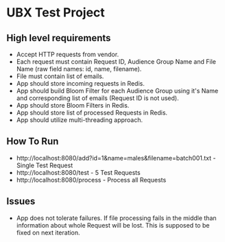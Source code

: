 # UBX Test Project

## High level requirements
* Accept HTTP requests from vendor.
* Each request must contain Request ID, Audience Group Name and File Name (raw field names: id, name, filename).
* File must contain list of emails.
* App should store incoming requests in Redis.
* App should build Bloom Filter for each Audience Group using it's Name and corresponding list of emails (Request ID is not used).
* App should store Bloom Filters in Redis.
* App should store list of processed Requests in Redis.
* App should utilize multi-threading approach.

## How To Run
* http://localhost:8080/add?id=1&name=males&filename=batch001.txt - Single Test Request
* http://localhost:8080/test - 5 Test Requests
* http://localhost:8080/process - Process all Requests

## Issues

* App does not tolerate failures. If file processing fails in the middle than information about whole Request will be lost. This is supposed to be fixed on next iteration.
